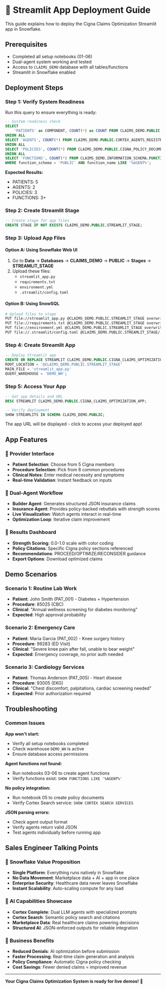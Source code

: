 # 🚀 Streamlit App Deployment Guide

This guide explains how to deploy the Cigna Claims Optimization Streamlit app in Snowflake.

## Prerequisites

- Completed all setup notebooks (01-06)
- Dual-agent system working and tested
- Access to `CLAIMS_DEMO` database with all tables/functions
- Streamlit in Snowflake enabled

## Deployment Steps

### Step 1: Verify System Readiness

Run this query to ensure everything is ready:

```sql
-- System readiness check
SELECT 
    'PATIENTS' as COMPONENT, COUNT(*) as COUNT FROM CLAIMS_DEMO.PUBLIC.PATIENTS
UNION ALL
SELECT 'AGENTS', COUNT(*) FROM CLAIMS_DEMO.PUBLIC.CORTEX_AGENTS_REGISTRY  
UNION ALL
SELECT 'POLICIES', COUNT(*) FROM CLAIMS_DEMO.PUBLIC.CIGNA_POLICY_DOCUMENTS
UNION ALL
SELECT 'FUNCTIONS', COUNT(*) FROM CLAIMS_DEMO.INFORMATION_SCHEMA.FUNCTIONS 
WHERE function_schema = 'PUBLIC' AND function_name LIKE '%AGENT%';
```

**Expected Results:**
- PATIENTS: 5
- AGENTS: 2  
- POLICIES: 3
- FUNCTIONS: 3+

### Step 2: Create Streamlit Stage

```sql
-- Create stage for app files
CREATE STAGE IF NOT EXISTS CLAIMS_DEMO.PUBLIC.STREAMLIT_STAGE;
```

### Step 3: Upload App Files

#### Option A: Using Snowflake Web UI
1. Go to **Data** → **Databases** → **CLAIMS_DEMO** → **PUBLIC** → **Stages** → **STREAMLIT_STAGE**
2. Upload these files:
   - `streamlit_app.py`
   - `requirements.txt` 
   - `environment.yml`
   - `.streamlit/config.toml`

#### Option B: Using SnowSQL
```bash
# Upload files to stage
PUT file://streamlit_app.py @CLAIMS_DEMO.PUBLIC.STREAMLIT_STAGE overwrite=true;
PUT file://requirements.txt @CLAIMS_DEMO.PUBLIC.STREAMLIT_STAGE overwrite=true;
PUT file://environment.yml @CLAIMS_DEMO.PUBLIC.STREAMLIT_STAGE overwrite=true;
PUT file://.streamlit/config.toml @CLAIMS_DEMO.PUBLIC.STREAMLIT_STAGE/.streamlit/ overwrite=true;
```

### Step 4: Create Streamlit App

```sql
-- Deploy Streamlit app
CREATE OR REPLACE STREAMLIT CLAIMS_DEMO.PUBLIC.CIGNA_CLAIMS_OPTIMIZATION_APP
ROOT_LOCATION = '@CLAIMS_DEMO.PUBLIC.STREAMLIT_STAGE'
MAIN_FILE = 'streamlit_app.py'
QUERY_WAREHOUSE = 'DEMO_WH';
```

### Step 5: Access Your App

```sql
-- Get app details and URL
DESC STREAMLIT CLAIMS_DEMO.PUBLIC.CIGNA_CLAIMS_OPTIMIZATION_APP;

-- Verify deployment
SHOW STREAMLITS IN SCHEMA CLAIMS_DEMO.PUBLIC;
```

The app URL will be displayed - click to access your deployed app!

## App Features

### 🔹 **Provider Interface**
- **Patient Selection**: Choose from 5 Cigna members
- **Procedure Selection**: Pick from 8 common procedures
- **Clinical Notes**: Enter medical necessity and symptoms
- **Real-time Validation**: Instant feedback on inputs

### 🔹 **Dual-Agent Workflow**
- **Builder Agent**: Generates structured JSON insurance claims
- **Insurance Agent**: Provides policy-backed rebuttals with strength scores
- **Live Visualization**: Watch agents interact in real-time
- **Optimization Loop**: Iterative claim improvement

### 🔹 **Results Dashboard**
- **Strength Scoring**: 0.0-1.0 scale with color coding
- **Policy Citations**: Specific Cigna policy sections referenced
- **Recommendations**: PROCEED/OPTIMIZE/RECONSIDER guidance
- **Export Options**: Download optimized claims

## Demo Scenarios

### Scenario 1: Routine Lab Work
- **Patient**: John Smith (PAT_001) - Diabetes + Hypertension
- **Procedure**: 85025 (CBC)
- **Clinical**: "Annual wellness screening for diabetes monitoring"
- **Expected**: High approval probability

### Scenario 2: Emergency Care
- **Patient**: Maria Garcia (PAT_002) - Knee surgery history  
- **Procedure**: 99283 (ED Visit)
- **Clinical**: "Severe knee pain after fall, unable to bear weight"
- **Expected**: Emergency coverage, no prior auth needed

### Scenario 3: Cardiology Services
- **Patient**: Thomas Anderson (PAT_005) - Heart disease
- **Procedure**: 93005 (EKG)
- **Clinical**: "Chest discomfort, palpitations, cardiac screening needed"
- **Expected**: Prior authorization required

## Troubleshooting

### Common Issues

**App won't start:**
- Verify all setup notebooks completed
- Check warehouse `DEMO_WH` is active
- Ensure database access permissions

**Agent functions not found:**
- Run notebooks 03-06 to create agent functions
- Verify functions exist: `SHOW FUNCTIONS LIKE '%AGENT%'`

**No policy integration:**
- Run notebook 05 to create policy documents
- Verify Cortex Search service: `SHOW CORTEX SEARCH SERVICES`

**JSON parsing errors:**
- Check agent output format
- Verify agents return valid JSON
- Test agents individually before running app

## Sales Engineer Talking Points

### 🎯 **Snowflake Value Proposition**
- **Single Platform**: Everything runs natively in Snowflake
- **No Data Movement**: Marketplace data + AI + app in one place
- **Enterprise Security**: Healthcare data never leaves Snowflake
- **Instant Scalability**: Auto-scaling compute for any load

### 🤖 **AI Capabilities Showcase**
- **Cortex Complete**: Dual LLM agents with specialized prompts
- **Cortex Search**: Semantic policy search and citations
- **Marketplace Data**: Real healthcare claims powering decisions
- **Structured AI**: JSON-enforced outputs for reliable integration

### 💼 **Business Benefits**
- **Reduced Denials**: AI optimization before submission
- **Faster Processing**: Real-time claim generation and analysis
- **Policy Compliance**: Automatic Cigna policy checking
- **Cost Savings**: Fewer denied claims = improved revenue

---

**Your Cigna Claims Optimization System is ready for live demos!** 🎉
